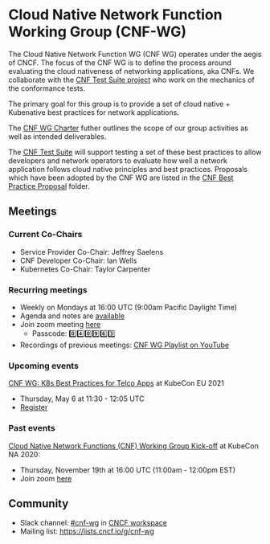# Cloud Native Network Function Working Group (CNF-WG)

The Cloud Native Network Function WG (CNF WG) operates under the aegis of CNCF. The focus of the CNF WG is to define the process around evaluating the cloud nativeness of networking applications, aka CNFs. We collaborate with the [CNF Test Suite project](https://github.com/cncf/cnf-testsuite#cnf-conformance-test-suite) who work on the mechanics of the conformance tests.

The primary goal for this group is to provide a set of cloud native + Kubenative best practices for network applications.

The [CNF WG Charter](charter.md) futher outlines the scope of our group activities as well as intended deliverables.

The [CNF Test Suite](https://github.com/cncf/cnf-conformance) will support testing a set of these best practices to allow developers and network operators to evaluate how well a network application follows cloud native principles and best practices. Proposals which have been adopted by the CNF WG are listed in the [CNF Best Practice Proposal](cbpps/) folder.

## Meetings

### Current Co-Chairs

* Service Provider Co-Chair: Jeffrey Saelens
* CNF Developer Co-Chair: Ian Wells
* Kubernetes Co-Chair: Taylor Carpenter

### Recurring meetings

* Weekly on Mondays at 16:00 UTC (9:00am Pacific Daylight Time)
* Agenda and notes are [available](https://docs.google.com/document/d/1YFimQftjkTUsxNGTsKdakvP7cJtJgCTqViH2kwJOrsc/edit)
* Join zoom meeting [here](https://zoom.us/j/97556246445?pwd=VTMrSjRWQ3pSMVZGQmNRemEwUk14QT09)
  * Passcode: :zero::four::zero::nine::six::three:
* Recordings of previous meetings: [CNF WG Playlist on YouTube](https://youtube.com/playlist?list=PLj6h78yzYM2PyMYvw5wiH01hthFb0qrOn)

### Upcoming events

[CNF WG: K8s Best Practices for Telco Apps](https://sched.co/iE74) at KubeCon EU 2021

* Thursday, May 6 at 11:30 - 12:05 UTC
* [Register](https://events.linuxfoundation.org/kubecon-cloudnativecon-europe/register/)

### Past events

[Cloud Native Network Functions (CNF) Working Group Kick-off](https://sched.co/fRkx) at KubeCon NA 2020:

* Thursday, November 19th at 16:00 UTC (11:00am - 12:00pm EST)
* Join zoom [here](https://zoom.us/j/92899637746)

## Community

* Slack channel: [#cnf-wg](https://cloud-native.slack.com/archives/C01F1LVAQCC) in [CNCF workspace](https://slack.cncf.io/)
* Mailing list: <https://lists.cncf.io/g/cnf-wg>
